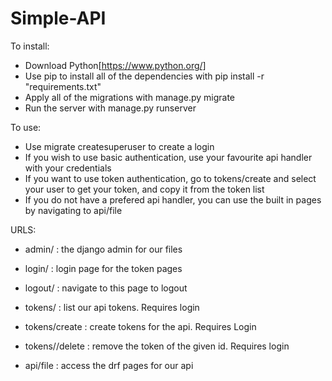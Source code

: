 # Simple-API

To install:
 
* Download Python[https://www.python.org/]
* Use pip to install all of the dependencies with pip install -r "requirements.txt"
* Apply all of the migrations with manage.py migrate
* Run the server with manage.py runserver

To use:

* Use migrate createsuperuser to create a login
* If you wish to use basic authentication, use your favourite api handler with your credentials
* If you want to use token authentication, go to tokens/create and select your user to get your token, and copy it from the token list
* If you do not have a prefered api handler, you can use the built in pages by navigating to api/file

URLS:
* admin/ : the django admin for our files
* login/ : login page for the token pages
* logout/ : navigate to this page to logout

* tokens/ : list our api tokens. Requires login
* tokens/create : create tokens for the api. Requires Login
* tokens/<id>/delete : remove the token of the given id. Requires login

* api/file : access the drf pages for our api
